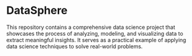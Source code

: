 # DataSphere
This repository contains a comprehensive data science project that showcases the process of analyzing, modeling, and visualizing data to extract meaningful insights. It serves as a practical example of applying data science techniques to solve real-world problems.
